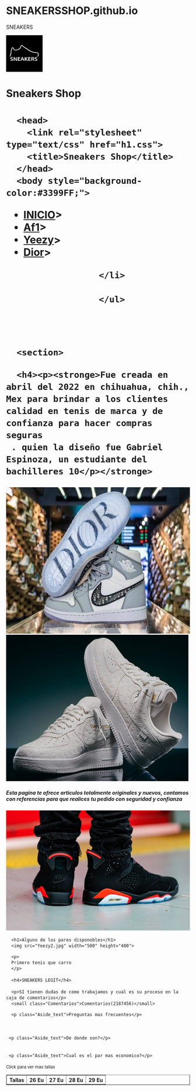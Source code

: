 # SNEAKERSSHOP.github.io
SNEAKERS
<!DOCTYPE html>
<html>
        <img src="shoes.jpg" width="100" height="100">
      <h1 class="letra">Sneakers Shop<h1>

      <head>
        <link rel="stylesheet" type="text/css" href="h1.css">
        <title>Sneakers Shop</title>
      </head>
      <body style="background-color:#3399FF;">
</body>
      <body>
         <ul class="menu">
          <li><a href="https://stockx.com/es-mx">INICIO</a>></li>
           <li><a href="https://stockx.com/search?s=Af1">Af1</a>></li>
            <li><a href="https://stockx.com/search?s=yeezy">Yeezy</a>></li>
             <li><a href="https://stockx.com/search?s=dior">Dior</a>></li>
        </ul>
      <body>

  <header>
      <div class="Header_logo">
     

</div>

<nav class="Header_navbar">

 <ul class="Navbar_list">

      </li>

      </ul>
  </nav>
</header>

 <div class="Contenido">

      <section>
<article>

      <h4><p><stronge>Fue creada en abril del 2022 en chihuahua, chih., Mex para brindar a los clientes calidad en tenis de marca y de confianza para hacer compras seguras
     . quien la diseño fue Gabriel Espinoza, un estudiante del bachilleres 10</p></stronge>
</h4>
          <img src="Jordan.jpg" width="600" height="400">     <img src="AF1.jpg" width="500" height="400">
<h5>Esta pagina te ofrece articulos totalmente originales y nuevos, contamos con referencias 
        para que realices tu pedido con seguridad y confianza</h5>
<img src="jordan2.jpg">

      <h1>Alguno de los pares disponobles</h1>
      <img src="Yeezy2.jpg" width="500" height="400">
<table border="1">
     <html>
               <th>Tallas</th>
               <th>26 Eu</th>
               <th>27 Eu</th>
               <th>28 Eu</th>
               <th>29 Eu</th>
</html>  


      <p>
      Primero tenis que carro
      </p>

      <h4>SNEAKERS LEGIT</h4>

      <p>SI tienen dudas de como trabajamos y cual es su proceso en la caja de comentarios</p>
      <small class="Comentarios">Comentarios(2187456)</small>

 <div class="Columna">
  <aside class="Columna_aside">

      <p class="Aside_text">Preguntas mas frecuentes</p>
   
      
    
     <p class="Aside_text">De donde son?</p>

    
     <p class="Aside_text">Cual es el par mas economico?</p>
  </aside>
 </div>
<footer>
   <small>Click para ver mas tallas</small>

  </footer>
